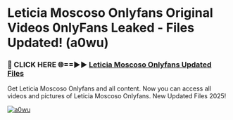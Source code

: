 # Leticia Moscoso Onlyfans Original Videos 0nlyFans Leaked - Files Updated! (a0wu)

<h3>🔴 CLICK HERE 🌐==►► <a href="https://tinyurl.com/2jnfzry5" rel="nofollow">Leticia Moscoso Onlyfans Updated Files</a></h3>

Get Leticia Moscoso Onlyfans and all content. Now you can access all videos and pictures of Leticia Moscoso Onlyfans. New Updated Files 2025!

[![a0wu](https://i.imgur.com/GyGTBgg.gif)](https://tinyurl.com/2jnfzry5)
